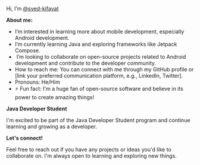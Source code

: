 Hi, I’m [@syed-kifayat](https://github.com/syed-kifayat)

**About me:**

*  I’m interested in learning more about mobile development, especially Android development.
*  I’m currently learning Java and exploring frameworks like Jetpack Compose. 
* ️ I’m looking to collaborate on open-source projects related to Android development and contribute to the developer community.
*  How to reach me: You can connect with me through my GitHub profile or [link your preferred communication platform, e.g., LinkedIn, Twitter].
*  Pronouns: He/Him
* ⚡ Fun fact: I'm a huge fan of open-source software and believe in its power to create amazing things!

**Java Developer Student**

I'm excited to be part of the Java Developer Student program and continue learning and growing as a developer.

**Let's connect!**

Feel free to reach out if you have any projects or ideas you'd like to collaborate on. I'm always open to learning and exploring new things.
